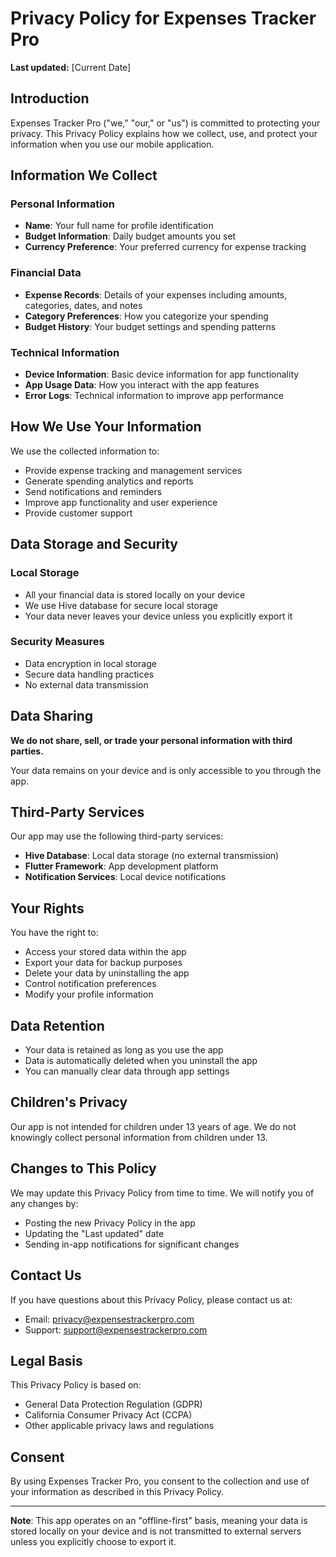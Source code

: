 # Privacy Policy for Expenses Tracker Pro

**Last updated:** [Current Date]

## Introduction

Expenses Tracker Pro ("we," "our," or "us") is committed to protecting your privacy. This Privacy Policy explains how we collect, use, and protect your information when you use our mobile application.

## Information We Collect

### Personal Information
- **Name**: Your full name for profile identification
- **Budget Information**: Daily budget amounts you set
- **Currency Preference**: Your preferred currency for expense tracking

### Financial Data
- **Expense Records**: Details of your expenses including amounts, categories, dates, and notes
- **Category Preferences**: How you categorize your spending
- **Budget History**: Your budget settings and spending patterns

### Technical Information
- **Device Information**: Basic device information for app functionality
- **App Usage Data**: How you interact with the app features
- **Error Logs**: Technical information to improve app performance

## How We Use Your Information

We use the collected information to:
- Provide expense tracking and management services
- Generate spending analytics and reports
- Send notifications and reminders
- Improve app functionality and user experience
- Provide customer support

## Data Storage and Security

### Local Storage
- All your financial data is stored locally on your device
- We use Hive database for secure local storage
- Your data never leaves your device unless you explicitly export it

### Security Measures
- Data encryption in local storage
- Secure data handling practices
- No external data transmission

## Data Sharing

**We do not share, sell, or trade your personal information with third parties.**

Your data remains on your device and is only accessible to you through the app.

## Third-Party Services

Our app may use the following third-party services:
- **Hive Database**: Local data storage (no external transmission)
- **Flutter Framework**: App development platform
- **Notification Services**: Local device notifications

## Your Rights

You have the right to:
- Access your stored data within the app
- Export your data for backup purposes
- Delete your data by uninstalling the app
- Control notification preferences
- Modify your profile information

## Data Retention

- Your data is retained as long as you use the app
- Data is automatically deleted when you uninstall the app
- You can manually clear data through app settings

## Children's Privacy

Our app is not intended for children under 13 years of age. We do not knowingly collect personal information from children under 13.

## Changes to This Policy

We may update this Privacy Policy from time to time. We will notify you of any changes by:
- Posting the new Privacy Policy in the app
- Updating the "Last updated" date
- Sending in-app notifications for significant changes

## Contact Us

If you have questions about this Privacy Policy, please contact us at:
- Email: privacy@expensestrackerpro.com
- Support: support@expensestrackerpro.com

## Legal Basis

This Privacy Policy is based on:
- General Data Protection Regulation (GDPR)
- California Consumer Privacy Act (CCPA)
- Other applicable privacy laws and regulations

## Consent

By using Expenses Tracker Pro, you consent to the collection and use of your information as described in this Privacy Policy.

---

**Note**: This app operates on an "offline-first" basis, meaning your data is stored locally on your device and is not transmitted to external servers unless you explicitly choose to export it.
